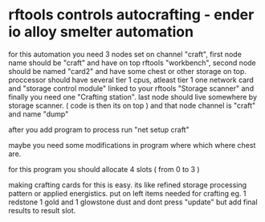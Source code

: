 # rftools controls autocrafting - ender io alloy smelter automation

for this automation you need 3 nodes set on channel "craft", first node name should be "craft" and have on top rftools "workbench", second node should be named "card2" and have some chest or other storage on top.
proccessor should have several tier 1 cpus, atleast tier 1 one network card and  "storage control module" linked to your rftools "Storage scanner"
and finally you need one "Crafting station".
last node should live somewhere by storage scanner. ( code is then its on top ) and that node channel is "craft" and name "dump"

after you add program to process run "net setup craft"


maybe you need some modifications in program where which where chest are.

for this program you should allocate 4 slots ( from 0 to 3 )

making crafting cards for this is easy. its like refined storage processing pattern or applied energistics. put on left items needed for crafting eg. 1 redstone 1 gold and 1 glowstone dust and dont press "update" but add final results to result slot.
